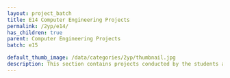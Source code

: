```yaml
---
layout: project_batch
title: E14 Computer Engineering Projects
permalink: /2yp/e14/
has_children: true
parent: Computer Engineering Projects
batch: e15

default_thumb_image: /data/categories/2yp/thumbnail.jpg
description: This section contains projects conducted by the students after their second year. Usually, these projects are conducted by groups of 3 students, and followed by Agile principles.
---
```

